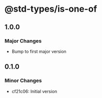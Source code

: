 # @std-types/is-one-of

## 1.0.0

### Major Changes

- Bump to first major version

## 0.1.0

### Minor Changes

- cf21c06: Initial version
